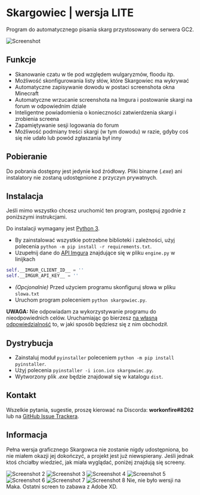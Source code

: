 # Skargowiec | wersja LITE
Program do automatycznego pisania skarg przystosowany do serwera GC2.

![Screenshot](https://i.imgur.com/rkWfCU1.png)

## Funkcje
- Skanowanie czatu w tle pod względem wulgaryzmów, floodu itp.
- Możliwość skonfigurowania listy słów, które Skargowiec ma wykrywać
- Automatyczne zapisywanie dowodu w postaci screenshota okna Minecraft
- Automatyczne wrzucanie screenshota na Imgura i postowanie skargi na forum w odpowiednim dziale
- Inteligentne powiadomienia o konieczności zatwierdzenia skargi i zrobienia screena
- Zapamiętywanie sesji logowania do forum
- Możliwość podmiany treści skargi (w tym dowodu) w razie, gdyby coś się nie udało lub powód zgłaszania był inny

## Pobieranie
Do pobrania dostępny jest jedynie kod źródłowy.
Pliki binarne (*.exe*) ani instalatory nie zostaną udostępnione z przyczyn prywatnych.

## Instalacja
Jeśli mimo wszystko chcesz uruchomić ten program, postępuj zgodnie z poniższymi instrukcjami.

Do instalacji wymagany jest [Python 3](https://www.python.org/downloads/).

- By zainstalować wszystkie potrzebne biblioteki i zależności, użyj polecenia `python -m pip install -r requirements.txt`.
- Uzupełnij dane do [API Imgura](https://apidocs.imgur.com/?version=latest) znajdujące się w pliku `engine.py` w linijkach
```python
self.__IMGUR_CLIENT_ID__ = ''
self.__IMGUR_API_KEY__ = ''
```
- *(Opcjonalnie)* Przed użyciem programu skonfiguruj słowa w pliku `slowa.txt`
- Uruchom program poleceniem `python skargowiec.py`.

**UWAGA:** Nie odpowiadam za wykorzystywanie programu do nieodpowiednich celów. Uruchamiając go bierzesz [na własną odpowiedzialność](https://github.com/workonfire/Skargowiec-LITE/blob/master/LICENSE#L589) to, w jaki sposób będziesz się z nim obchodził.

## Dystrybucja
- Zainstaluj moduł `pyinstaller` poleceniem `python -m pip install pyinstaller`.
- Użyj polecenia `pyinstaller -i icon.ico skargowiec.py`.
- Wytworzony plik *.exe* będzie znajdował się w katalogu `dist`.

## Kontakt
Wszelkie pytania, sugestie, proszę kierować na Discorda: **workonfire#8262** lub na [GitHub Issue Trackera](https://github.com/workonfire/Skargowiec-LITE/issues).

## Informacja
Pełna wersja graficznego Skargowca nie zostanie nigdy udostępniona, bo nie miałem okazji jej dokończyć, a projekt jest już niewspierany.
Jeśli jednak ktoś chciałby wiedzieć, jak miała wyglądać, poniżej znajdują się screeny.

![Screenshot 2](https://cdn.discordapp.com/attachments/678319256546312272/695804289653669969/unknown.png)
![Screenshot 3](https://cdn.discordapp.com/attachments/678319256546312272/695804318858608660/unknown.png)
![Screenshot 4](https://cdn.discordapp.com/attachments/678319256546312272/695804345144574022/unknown.png)
![Screenshot 5](https://cdn.discordapp.com/attachments/678319256546312272/695804371660963920/unknown.png)
![Screenshot 6](https://cdn.discordapp.com/attachments/678319256546312272/695804791409868830/unknown.png)
![Screenshot 7](https://cdn.discordapp.com/attachments/678319256546312272/695816401407049728/unknown.png)
![Screenshot 8](https://cdn.discordapp.com/attachments/678319256546312272/695816707343646780/skargowiec.png)
Nie, nie było wersji na Maka. Ostatni screen to zabawa z Adobe XD.
